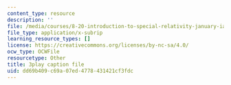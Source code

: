 ```yaml
---
content_type: resource
description: ''
file: /media/courses/8-20-introduction-to-special-relativity-january-iap-2021/dd69b409c69a07ed4778431421cf3fdc_96RHvPVlxN8.srt
file_type: application/x-subrip
learning_resource_types: []
license: https://creativecommons.org/licenses/by-nc-sa/4.0/
ocw_type: OCWFile
resourcetype: Other
title: 3play caption file
uid: dd69b409-c69a-07ed-4778-431421cf3fdc
---
```


